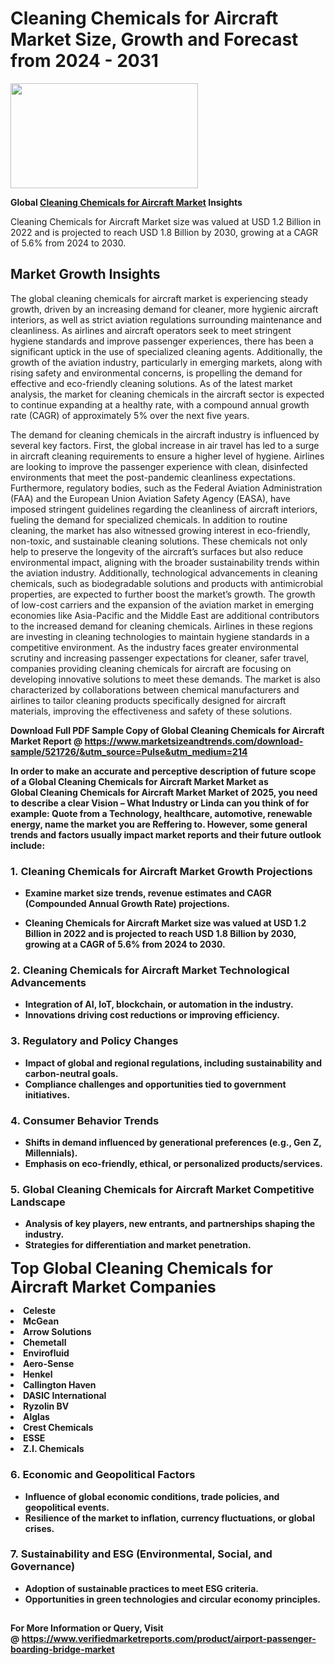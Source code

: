 <H1>Cleaning Chemicals for Aircraft Market Size, Growth and Forecast from 2024 - 2031</H1><img class="aligncenter size-medium wp-image-584254" src="https://thirdeyenews.in/wp-content/uploads/2024/09/Global-Market-Research-300x168.jpeg" alt="" width="300" height="168" /><p><strong>Global&nbsp;<a href="https://www.marketsizeandtrends.com/download-sample/521726/&amp;utm_source=Pulse&amp;utm_medium=214">Cleaning Chemicals for Aircraft Market</a> Insights</strong></p><p>Cleaning Chemicals for Aircraft Market size was valued at USD 1.2 Billion in 2022 and is projected to reach USD 1.8 Billion by 2030, growing at a CAGR of 5.6% from 2024 to 2030.</p><p><h2>Market Growth Insights</h2> <p>The global cleaning chemicals for aircraft market is experiencing steady growth, driven by an increasing demand for cleaner, more hygienic aircraft interiors, as well as strict aviation regulations surrounding maintenance and cleanliness. As airlines and aircraft operators seek to meet stringent hygiene standards and improve passenger experiences, there has been a significant uptick in the use of specialized cleaning agents. Additionally, the growth of the aviation industry, particularly in emerging markets, along with rising safety and environmental concerns, is propelling the demand for effective and eco-friendly cleaning solutions. As of the latest market analysis, the market for cleaning chemicals in the aircraft sector is expected to continue expanding at a healthy rate, with a compound annual growth rate (CAGR) of approximately 5% over the next five years.</p> <p><strong></strong></p> <p>The demand for cleaning chemicals in the aircraft industry is influenced by several key factors. First, the global increase in air travel has led to a surge in aircraft cleaning requirements to ensure a higher level of hygiene. Airlines are looking to improve the passenger experience with clean, disinfected environments that meet the post-pandemic cleanliness expectations. Furthermore, regulatory bodies, such as the Federal Aviation Administration (FAA) and the European Union Aviation Safety Agency (EASA), have imposed stringent guidelines regarding the cleanliness of aircraft interiors, fueling the demand for specialized chemicals. In addition to routine cleaning, the market has also witnessed growing interest in eco-friendly, non-toxic, and sustainable cleaning solutions. These chemicals not only help to preserve the longevity of the aircraft’s surfaces but also reduce environmental impact, aligning with the broader sustainability trends within the aviation industry. Additionally, technological advancements in cleaning chemicals, such as biodegradable solutions and products with antimicrobial properties, are expected to further boost the market’s growth. The growth of low-cost carriers and the expansion of the aviation market in emerging economies like Asia-Pacific and the Middle East are additional contributors to the increased demand for cleaning chemicals. Airlines in these regions are investing in cleaning technologies to maintain hygiene standards in a competitive environment. As the industry faces greater environmental scrutiny and increasing passenger expectations for cleaner, safer travel, companies providing cleaning chemicals for aircraft are focusing on developing innovative solutions to meet these demands. The market is also characterized by collaborations between chemical manufacturers and airlines to tailor cleaning products specifically designed for aircraft materials, improving the effectiveness and safety of these solutions. <p><strong></p><p><span class=""><strong>Download Full PDF Sample Copy of Global Cleaning Chemicals for Aircraft Market Report</strong> @ <a href="https://www.marketsizeandtrends.com/download-sample/521726/&amp;utm_source=Pulse&amp;utm_medium=214" target="_blank">https://www.marketsizeandtrends.com/download-sample/521726/&amp;utm_source=Pulse&amp;utm_medium=214</a></span></p><p>In order to make an accurate and perceptive description of future scope of a Global&nbsp;Cleaning Chemicals for Aircraft Market Market as Global&nbsp;Cleaning Chemicals for Aircraft Market Market of 2025, you need to describe a clear Vision &ndash; What Industry or Linda can you think of for example: Quote from a Technology, healthcare, automotive, renewable energy, name the market you are Reffering to. However, some general trends and factors usually impact market reports and their future outlook include:</p><h3>1.&nbsp;<strong>Cleaning Chemicals for Aircraft Market Growth Projections</strong></h3><ul><li>Examine market size trends, revenue estimates and CAGR (Compounded Annual Growth Rate) projections.</li><li><p>Cleaning Chemicals for Aircraft Market size was valued at USD 1.2 Billion in 2022 and is projected to reach USD 1.8 Billion by 2030, growing at a CAGR of 5.6% from 2024 to 2030.</p></li></ul><h3>2.&nbsp;<strong>Cleaning Chemicals for Aircraft Market Technological Advancements</strong></h3><ul><li>Integration of AI, IoT, blockchain, or automation in the industry.</li><li>Innovations driving cost reductions or improving efficiency.</li></ul><h3>3.&nbsp;<strong>Regulatory and Policy Changes</strong></h3><ul><li>Impact of global and regional regulations, including sustainability and carbon-neutral goals.</li><li>Compliance challenges and opportunities tied to government initiatives.</li></ul><h3>4.&nbsp;<strong>Consumer Behavior Trends</strong></h3><ul><li>Shifts in demand influenced by generational preferences (e.g., Gen Z, Millennials).</li><li>Emphasis on eco-friendly, ethical, or personalized products/services.</li></ul><h3>5.&nbsp;<strong>Global Cleaning Chemicals for Aircraft Market Competitive Landscape</strong></h3><ul><li>Analysis of key players, new entrants, and partnerships shaping the industry.</li><li>Strategies for differentiation and market penetration.</li></ul><p data-pm-slice="1 1 []"><span style="color: inherit; font-family: inherit; font-size: 25px;">Top Global Cleaning Chemicals for Aircraft Market Companies</span></p><div class="" data-test-id=""><p><li>Celeste</li><li> McGean</li><li> Arrow Solutions</li><li> Chemetall</li><li> Envirofluid</li><li> Aero-Sense</li><li> Henkel</li><li> Callington Haven</li><li> DASIC International</li><li> Ryzolin BV</li><li> Alglas</li><li> Crest Chemicals</li><li> ESSE</li><li> Z.I. Chemicals</li></p></div><h3>6.&nbsp;<strong>Economic and Geopolitical Factors</strong></h3><ul><li>Influence of global economic conditions, trade policies, and geopolitical events.</li><li>Resilience of the market to inflation, currency fluctuations, or global crises.</li></ul><h3>7.&nbsp;<strong>Sustainability and ESG (Environmental, Social, and Governance)</strong></h3><ul><li>Adoption of sustainable practices to meet ESG criteria.</li><li>Opportunities in green technologies and circular economy principles.</li></ul><h2><strong style="font-size: 14px;">For More Information or Query, Visit @&nbsp;</strong><a style="background-color: #ffffff; font-size: 14px;" href="https://www.marketsizeandtrends.com/report/cleaning-chemicals-for-aircraft-market/" target="_blank">https://www.verifiedmarketreports.com/product/airport-passenger-boarding-bridge-market</a></h2>
